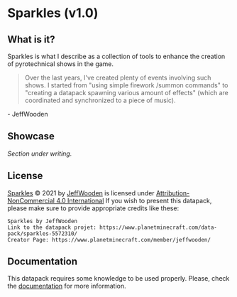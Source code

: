 # Sparkles (v1.0)
## What is it?

Sparkles is what I describe as a collection of tools to enhance the creation of pyrotechnical shows in the game.

> Over the last years, I've created plenty of events involving such shows. I started from "using simple firework /summon commands" to "creating a datapack spawning various amount of effects" (which are coordinated and synchronized to a piece of music).

\- JeffWooden

## Showcase

*Section under writing.*

## License
[Sparkles](https://www.planetminecraft.com/data-pack/sparkles-5572310/) © 2021 by [JeffWooden](https://www.planetminecraft.com/member/jeffwooden/) is licensed under [Attribution-NonCommercial 4.0 International](https://creativecommons.org/licenses/by-nc/4.0/)
If you wish to present this datapack, please make sure to provide appropriate credits like these:
```
Sparkles by JeffWooden
Link to the datapack projet: https://www.planetminecraft.com/data-pack/sparkles-5572310/
Creator Page: https://www.planetminecraft.com/member/jeffwooden/
```

## Documentation
This datapack requires some knowledge to be used properly. Please, check the [documentation](docs/main.md) for more information.